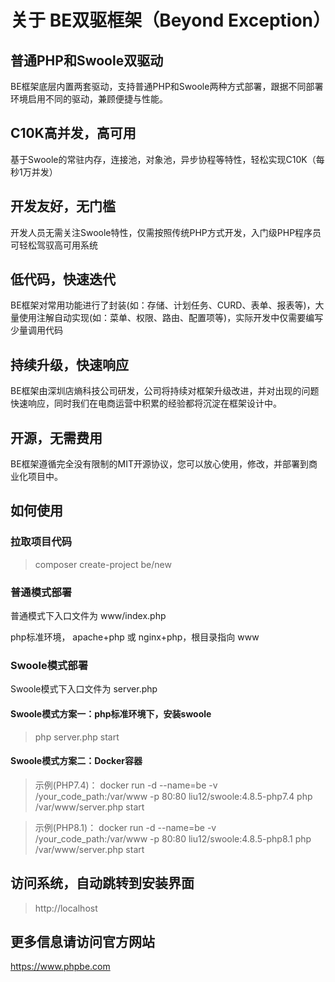 
# 关于 BE双驱框架（Beyond Exception）


## 普通PHP和Swoole双驱动
BE框架底层内置两套驱动，支持普通PHP和Swoole两种方式部署，跟据不同部署环境启用不同的驱动，兼顾便捷与性能。

## C10K高并发，高可用
基于Swoole的常驻内存，连接池，对象池，异步协程等特性，轻松实现C10K（每秒1万并发）

## 开发友好，无门槛
开发人员无需关注Swoole特性，仅需按照传统PHP方式开发，入门级PHP程序员可轻松驾驭高可用系统

## 低代码，快速迭代
BE框架对常用功能进行了封装(如：存储、计划任务、CURD、表单、报表等)，大量使用注解自动实现(如：菜单、权限、路由、配置项等)，实际开发中仅需要编写少量调用代码

## 持续升级，快速响应
BE框架由深圳店熵科技公司研发，公司将持续对框架升级改进，并对出现的问题快速响应，同时我们在电商运营中积累的经验都将沉淀在框架设计中。

## 开源，无需费用
BE框架遵循完全没有限制的MIT开源协议，您可以放心使用，修改，并部署到商业化项目中。


## 如何使用

### 拉取项目代码

> composer create-project be/new


### 普通模式部署

普通模式下入口文件为 www/index.php

php标准环境， apache+php 或 nginx+php，根目录指向 www


### Swoole模式部署

Swoole模式下入口文件为 server.php

#### Swoole模式方案一：php标准环境下，安装swoole

> php server.php start


#### Swoole模式方案二：Docker容器

> 示例(PHP7.4)： docker run -d --name=be -v /your_code_path:/var/www -p 80:80 liu12/swoole:4.8.5-php7.4 php /var/www/server.php start


> 示例(PHP8.1)： docker run -d --name=be -v /your_code_path:/var/www -p 80:80 liu12/swoole:4.8.5-php8.1 php /var/www/server.php start



## 访问系统，自动跳转到安装界面

> http://localhost


## 更多信息请访问官方网站
    
https://www.phpbe.com
